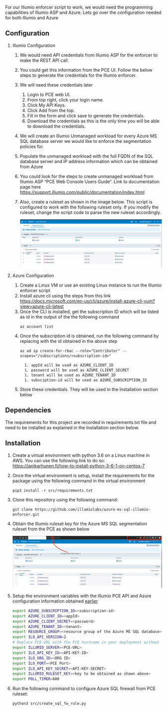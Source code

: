 For our Illumio enforcer script to work, we would need the programming capabilities of Illumio ASP and Azure. Lets go over the configuration needed for both Illumio and Azure

## Configuration

1. Illumio Configuration
   1. We would need API credentials from Illumio ASP for the enforcer to make the REST API call. 
   1. You could get this information from the PCE UI. Follow the below steps to generate the credentials for the Illumio enforcer. 
   1. We will need these credentials later 
      1. Login to PCE web UI.
      1. From top right, click your login name.
      1. Click My API Keys.
      1. Click Add from the top.
      1. Fill in the form and click save to generate the credentials.
      1. Download the credentials as this is the only time you will be able to download the credentials.
   1. We will create an Illumio Unmanaged workload for every Azure MS SQL database server we would like to enforce the segmentation policies for.
   1. Populate the unmanaged workload with the full FQDN of the SQL database server and IP address information which can be obtained from Azure
   1. You could look for the steps to create unmanaged workload from Illumio ASP “PCE Web Console Users Guide”. 
   Link to documentation page here https://support.illumio.com/public/documentation/index.html
   1. Also, create a ruleset as shown in the image below. This script is configured to work with the following ruleset only. 
   If you modify the ruleset, change the script code to parse the new ruleset accordingly.

       ![](images/illumio-ruleset-rules-config.jpg)

1. Azure Configuration
   1. Create a Linux VM or use an existing Linux instance to run the Illumio enforcer script
   1. Install azure cli using the steps from this link https://docs.microsoft.com/en-us/cli/azure/install-azure-cli-yum?view=azure-cli-latest
   1. Once the CLI is installed, get the subscription ID which will be listed as id in the output of the the following command
      ```
      az account list
      ```
   1. Once the subscription id is obtained, run the following command by replacing <subscription-id> with the id obtained in the above step
      ```
      az ad sp create-for-rbac --role="Contributor" --scopes="/subscriptions/<subscription-id>"
      ```
            1. appId will be used as AZURE_CLIENT_ID
            1. password will be used as AZURE_CLIENT_SECRET
            1. tenant will be used as AZURE_TENANT_ID
            1. subsciption-id will be used as AZURE_SUBSCRIPTION_ID

   1. Store these credentials. They will be used in the Installation section below

## Dependencies

The requirements for this project are recorded in requirements.txt file and need to be installed as explained
in the Installation section below.

## Installation

1. Create a virtual environment with python 3.6 on a Linux machine in AWS.
You can use the following link to do so: https://janikarhunen.fi/how-to-install-python-3-6-1-on-centos-7
1. Once the virtual environment is setup, install the requirements for the package using the following command in the virtual environment
   ```
   pip3 install -r src/requirements.txt
   ```
1. Clone this repository using the following command:
   ```
   git clone https://github.com/illumiolabs/azure-ms-sql-illumio-enforcer.git
   ```

1. Obtain the Illumio ruleset key for the Azure MS SQL segmentation ruleset from the PCE as shown below

      ![](images/illumio-ruleset-key.jpg)

1. Setup the environment variables with the Illumio PCE API and Azure configuration information obtained [earlier](#azure-configuration)
   ```bash
   export AZURE_SUBSCRIPTION_ID=<subscription-id>
   export AZURE_CLIENT_ID=<appId>
   export AZURE_CLIENT_SECRET=<password>
   export AZURE_TENANT_ID=<tenant>
   export RESOURCE_GROUP=<resource group of the Azure MS SQL database>
   export ILO_API_VERSION=2
   # Replace PCE-URL with the PCE hostname in your deployment without the https
   export ILLUMIO_SERVER=<PCE-URL>
   export ILO_API_KEY_ID=<API-KEY-ID>
   export ILO_ORG_ID=<ORG ID>
   export ILO_PORT=<PCE Port>
   export ILO_API_KEY_SECRET=<API-KEY-SECRET>
   export ILLUMIO_RULESET_KEY=<key to be obtained as shown above>
   export POLL_TIMER=600
   ```
1. Run the following command to configure Azure SQL firewall from PCE ruleset:
   ```bash
   python3 src/create_sql_fw_rule.py
   ```
